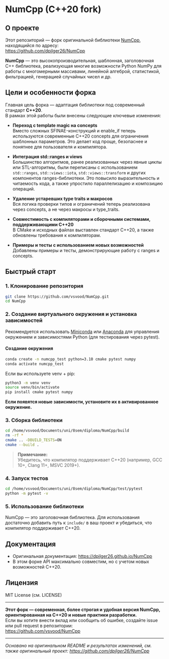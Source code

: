 # NumCpp (C++20 fork)

## О проекте

Этот репозиторий — форк оригинальной библиотеки [NumCpp](https://github.com/dpilger26/NumCpp), находящийся по адресу:  
https://github.com/dpilger26/NumCpp

**NumCpp** — это высокопроизводительная, шаблонная, заголовочная C++ библиотека, реализующая многие возможности Python NumPy для работы с многомерными массивами, линейной алгеброй, статистикой, фильтрацией, генерацией случайных чисел и др.

## Цели и особенности форка

Главная цель форка — адаптация библиотеки под современный стандарт **C++20**.  
В рамках этой работы были внесены следующие ключевые изменения:

- **Переход с template magic на concepts**  
  Вместо сложных SFINAE-конструкций и enable_if теперь используются современные C++20 concepts для ограничения шаблонных параметров. Это делает код проще, безопаснее и понятнее для пользователя и компилятора.

- **Интеграция std::ranges и views**  
  Большинство алгоритмов, ранее реализованных через явные циклы или STL-алгоритмы, были переписаны с использованием `std::ranges`, `std::views::iota`, `std::views::transform` и других компонентов ranges-библиотеки. Это повысило выразительность и читаемость кода, а также упростило параллелизацию и композицию операций.

- **Удаление устаревших type traits и макросов**  
  Вся логика проверки типов и ограничений теперь реализована через concepts, а не через макросы и type_traits.

- **Совместимость с компиляторами и сборочными системами, поддерживающими C++20**  
  В CMake и исходных файлах выставлен стандарт C++20, а также обновлены требования к компиляторам.

- **Примеры и тесты с использованием новых возможностей**  
  Добавлены примеры и тесты, демонстрирующие работу с ranges и concepts.

## Быстрый старт

### 1. Клонирование репозитория

```bash
git clone https://github.com/vsvood/NumCpp.git
cd NumCpp
```

### 2. Создание виртуального окружения и установка зависимостей

Рекомендуется использовать [Miniconda](https://docs.conda.io/en/latest/miniconda.html) или [Anaconda](https://www.anaconda.com/) для управления окружением и зависимостями Python (для тестирования через pytest).

#### Создание окружения

```bash
conda create -n numcpp_test python=3.10 cmake pytest numpy
conda activate numcpp_test
```

Если вы используете venv + pip:

```bash
python3 -m venv venv
source venv/bin/activate
pip install cmake pytest numpy
```

**Если появятся новые зависимости, установите их в активированное окружение.**

### 3. Сборка библиотеки

```bash
cd /home/vsvood/Documents/uni/8sem/diploma/NumCpp/build
rm -rf *
cmake .. -DBUILD_TESTS=ON
cmake --build .
```

> **Примечание:**  
> Убедитесь, что компилятор поддерживает C++20 (например, GCC 10+, Clang 11+, MSVC 2019+).

### 4. Запуск тестов

```bash
cd /home/vsvood/Documents/uni/8sem/diploma/NumCpp/test/pytest
python -m pytest -v
```

### 5. Использование библиотеки

NumCpp — это заголовочная библиотека. Для использования достаточно добавить путь к `include/` в ваш проект и убедиться, что компилятор поддерживает C++20.

## Документация

- Оригинальная документация: https://dpilger26.github.io/NumCpp
- В этом форке API максимально совместим, но с учетом новых возможностей C++20.

## Лицензия

MIT License (см. LICENSE)

---

**Этот форк — современная, более строгая и удобная версия NumCpp, ориентированная на C++20 и новые практики разработки.**  
Если вы хотите внести вклад или сообщить об ошибке, создайте issue или pull request в репозитории:  
https://github.com/vsvood/NumCpp

---

_Основано на оригинальном README и результатах изменений, см. также оригинальный проект: https://github.com/dpilger26/NumCpp_ 